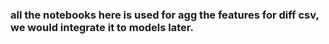 ### all the notebooks here is used for agg the features for diff csv, we would integrate it to models later.
